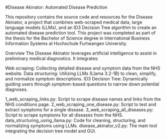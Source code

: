 #Disease Akinator: Automated Disease Prediction

This repository contains the source code and resources for the Disease Akinator, a project that combines web-scraped medical data, large language models (LLMs), and an ID3 Decision Tree algorithm to create an automated disease prediction tool. This project was completed as part of the thesis for the Bachelor of Science degree in International Business Information Systems at Hochschule Furtwangen University.

Overview
The Disease Akinator leverages artificial intelligence to assist in preliminary medical diagnostics. It integrates:

  Web scraping: Collecting detailed disease and symptom data from the NHS website.
  Data structuring: Utilizing LLMs (Llama 3.2-1B) to clean, simplify, and normalize symptom descriptions.
  ID3 Decision Tree: Dynamically guiding users through symptom-based questions to narrow down potential diagnoses.

1_web_scraping_links.py: Script to scrape disease names and links from the NHS conditions page.
2_web_scraping_one_disease.py: Script to test and extract symptoms for a single disease.
3_web_scraping_all_diseases.py: Script to scrape symptoms for all diseases from the NHS.
data_structuring_using_llama.py: Code for cleaning, structuring, and normalizing symptoms using LLMs.
disease_akinator_v2.py: The main tool integrating the decision tree model and GUI.
